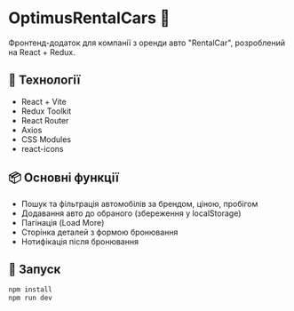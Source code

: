 # OptimusRentalCars 🚗

Фронтенд-додаток для компанії з оренди авто "RentalCar", розроблений на React + Redux.

## 🔧 Технології

- React + Vite
- Redux Toolkit
- React Router
- Axios
- CSS Modules
- react-icons

## 📦 Основні функції

- Пошук та фільтрація автомобілів за брендом, ціною, пробігом
- Додавання авто до обраного (збереження у localStorage)
- Пагінація (Load More)
- Сторінка деталей з формою бронювання
- Нотифікація після бронювання

## 🚀 Запуск

```bash
npm install
npm run dev
```
